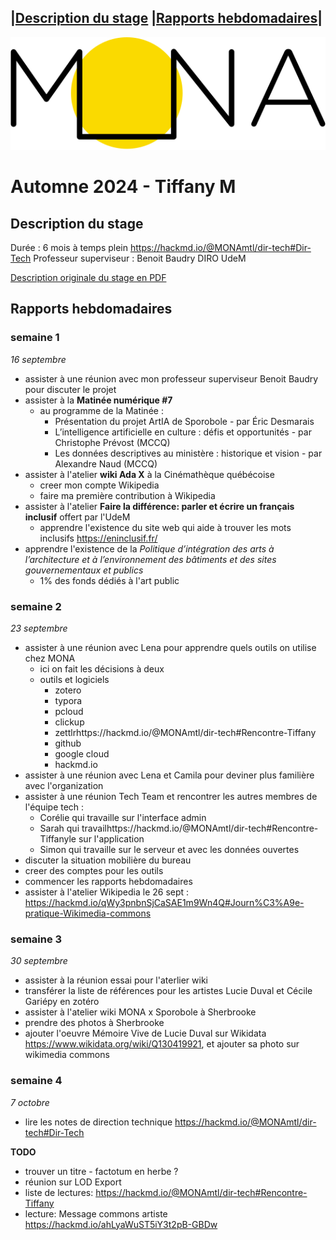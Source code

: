 |[Description du stage](#description-du-stage) |[Rapports hebdomadaires](#rapports-hebdomadaires)|
---
![Mona logo](Mona-Logo.svg)

# **Automne 2024** - Tiffany M

## <a name="description-du-stage"></a>Description du stage
Durée : 6 mois à temps plein
https://hackmd.io/@MONAmtl/dir-tech#Dir-Tech
Professeur superviseur : Benoit Baudry DIRO UdeM

<a href="Description_du_stage_16sep2024.pdf" target="_blank">Description originale du stage en PDF</a>

## <a name="rapports-hebdomadaires"></a>Rapports hebdomadaires
### semaine 1 
_16 septembre_ 
- assister à une réunion avec mon professeur superviseur Benoit Baudry pour discuter le projet
- assister à la **Matinée numérique #7**
  - au programme de la Matinée :  
    - Présentation du projet ArtIA de Sporobole - par Éric Desmarais
    - L’intelligence artificielle en culture : défis et opportunités - par Christophe Prévost (MCCQ)
    - Les données descriptives au ministère : historique et vision - par Alexandre Naud (MCCQ)
- assister à l'atelier **wiki Ada X** à la Cinémathèque québécoise
  - creer mon compte Wikipedia
  - faire ma première contribution à Wikipedia
- assister à l'atelier **Faire la différence: parler et écrire un français inclusif** offert par l'UdeM
  - apprendre l'existence du site web qui aide à trouver les mots inclusifs https://eninclusif.fr/
- apprendre l'existence de la _Politique d’intégration des arts à l’architecture et à l’environnement des bâtiments et des sites gouvernementaux et publics_
  - 1% des fonds dédiés à l'art public

### semaine 2 
_23 septembre_
- assister à une réunion avec Lena pour apprendre quels outils on utilise chez MONA
  - ici on fait les décisions à deux
  - outils et logiciels
    - zotero
    - typora
    - pcloud
    - clickup
    - zettlrhttps://hackmd.io/@MONAmtl/dir-tech#Rencontre-Tiffany
    - github
    - google cloud
    - hackmd.io 
- assister à une réunion avec Lena et Camila pour deviner plus familière avec l'organization
- assister à une réunion Tech Team et rencontrer les autres membres de l'équipe tech :  
  -  Corélie qui travaille sur l'interface admin
  -  Sarah qui travailhttps://hackmd.io/@MONAmtl/dir-tech#Rencontre-Tiffanyle sur l'application
  -  Simon qui travaille sur le serveur et avec les données ouvertes
- discuter la situation mobilière du bureau
- creer des comptes pour les outils
- commencer les rapports hebdomadaires
- assister à l'atelier Wikipedia le 26 sept : https://hackmd.io/qWy3pnbnSjCaSAE1m9Wn4Q#Journ%C3%A9e-pratique-Wikimedia-commons
   
### semaine 3 
_30 septembre_
- assister à la réunion essai pour l'aterlier wiki
- transférer la liste de références pour les artistes Lucie Duval et Cécile Gariépy en zotéro
- assister à l'atelier wiki MONA x Sporobole à Sherbrooke
- prendre des photos à Sherbrooke
- ajouter l'oeuvre Mémoire Vive de Lucie Duval sur Wikidata https://www.wikidata.org/wiki/Q130419921, et ajouter sa photo sur wikimedia commons
  
### semaine 4 
_7 octobre_
- lire les notes de direction technique https://hackmd.io/@MONAmtl/dir-tech#Dir-Tech

**TODO**
- trouver un titre - factotum en herbe ?
- réunion sur LOD Export
- liste de lectures: https://hackmd.io/@MONAmtl/dir-tech#Rencontre-Tiffany
- lecture: Message commons artiste https://hackmd.io/ahLyaWuST5iY3t2pB-GBDw
